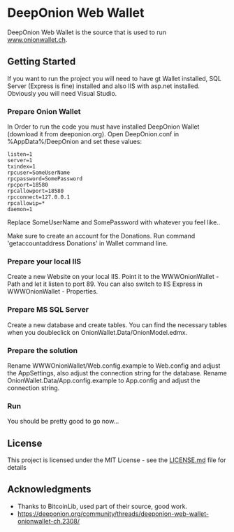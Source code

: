 # DeepOnion Web Wallet

DeepOnion Web Wallet is the source that is used to run www.onionwallet.ch.

## Getting Started

If you want to run the project you will need to have gt Wallet installed, SQL Server (Express is fine) installed and also IIS with asp.net installed. Obviously you will need Visual Studio.

### Prepare Onion Wallet 

In Order to run the code you must have installed DeepOnion Wallet (download it from deeponion.org). 
Open DeepOnion.conf in %AppData%/DeepOnion and set these values:
```
listen=1
server=1
txindex=1
rpcuser=SomeUserName
rpcpassword=SomePassword
rpcport=18580
rpcallowport=18580
rpcconnect=127.0.0.1
rpcallowip=*
daemon=1
```
Replace SomeUserName and SomePassword with whatever you feel like.. 

Make sure to create an account for the Donations. Run command 'getaccountaddress Donations' in Wallet command line.

### Prepare your local IIS 

Create a new Website on your local IIS. Point it to the WWWOnionWallet - Path and let it listen to port 89. You can also switch to IIS Express in WWWOnionWallet - Properties.

### Prepare MS SQL Server

Create a new database and create tables. You can find the necessary tables when you doubleclick on OnionWallet.Data/OnionModel.edmx.

### Prepare the solution

Rename WWWOnionWallet/Web.config.example to Web.config and adjust the AppSettings, also adjust the connection string for the database.
Rename OnionWallet.Data/App.config.example to App.config and adjust the connection string.

### Run

You should be pretty good to go now...

## License

This project is licensed under the MIT License - see the [LICENSE.md](LICENSE.md) file for details

## Acknowledgments

* Thanks to BitcoinLib, used part of their source, good work.
* https://deeponion.org/community/threads/deeponion-web-wallet-onionwallet-ch.2308/

